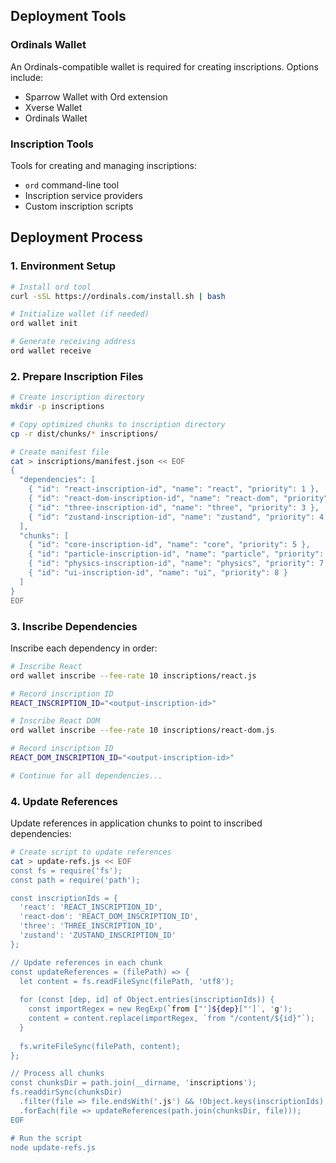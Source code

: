 ## Deployment Tools

### Ordinals Wallet

An Ordinals-compatible wallet is required for creating inscriptions. Options include:

- Sparrow Wallet with Ord extension
- Xverse Wallet
- Ordinals Wallet

### Inscription Tools

Tools for creating and managing inscriptions:

- `ord` command-line tool
- Inscription service providers
- Custom inscription scripts

## Deployment Process

### 1. Environment Setup

```bash
# Install ord tool
curl -sSL https://ordinals.com/install.sh | bash

# Initialize wallet (if needed)
ord wallet init

# Generate receiving address
ord wallet receive
```

### 2. Prepare Inscription Files

```bash
# Create inscription directory
mkdir -p inscriptions

# Copy optimized chunks to inscription directory
cp -r dist/chunks/* inscriptions/

# Create manifest file
cat > inscriptions/manifest.json << EOF
{
  "dependencies": [
    { "id": "react-inscription-id", "name": "react", "priority": 1 },
    { "id": "react-dom-inscription-id", "name": "react-dom", "priority": 2 },
    { "id": "three-inscription-id", "name": "three", "priority": 3 },
    { "id": "zustand-inscription-id", "name": "zustand", "priority": 4 }
  ],
  "chunks": [
    { "id": "core-inscription-id", "name": "core", "priority": 5 },
    { "id": "particle-inscription-id", "name": "particle", "priority": 6 },
    { "id": "physics-inscription-id", "name": "physics", "priority": 7 },
    { "id": "ui-inscription-id", "name": "ui", "priority": 8 }
  ]
}
EOF
```

### 3. Inscribe Dependencies

Inscribe each dependency in order:

```bash
# Inscribe React
ord wallet inscribe --fee-rate 10 inscriptions/react.js

# Record inscription ID
REACT_INSCRIPTION_ID="<output-inscription-id>"

# Inscribe React DOM
ord wallet inscribe --fee-rate 10 inscriptions/react-dom.js

# Record inscription ID
REACT_DOM_INSCRIPTION_ID="<output-inscription-id>"

# Continue for all dependencies...
```

### 4. Update References

Update references in application chunks to point to inscribed dependencies:

```bash
# Create script to update references
cat > update-refs.js << EOF
const fs = require('fs');
const path = require('path');

const inscriptionIds = {
  'react': 'REACT_INSCRIPTION_ID',
  'react-dom': 'REACT_DOM_INSCRIPTION_ID',
  'three': 'THREE_INSCRIPTION_ID',
  'zustand': 'ZUSTAND_INSCRIPTION_ID'
};

// Update references in each chunk
const updateReferences = (filePath) => {
  let content = fs.readFileSync(filePath, 'utf8');
  
  for (const [dep, id] of Object.entries(inscriptionIds)) {
    const importRegex = new RegExp(`from ["']${dep}["']`, 'g');
    content = content.replace(importRegex, `from "/content/${id}"`);
  }
  
  fs.writeFileSync(filePath, content);
};

// Process all chunks
const chunksDir = path.join(__dirname, 'inscriptions');
fs.readdirSync(chunksDir)
  .filter(file => file.endsWith('.js') && !Object.keys(inscriptionIds).includes(file.replace('.js', '')))
  .forEach(file => updateReferences(path.join(chunksDir, file)));
EOF

# Run the script
node update-refs.js
```
